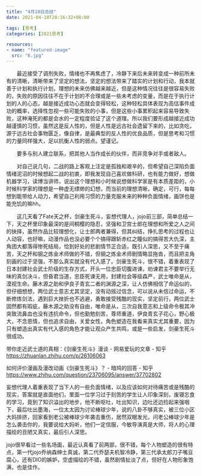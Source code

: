 ```yaml
---
title: "4月10日总结"
date: 2021-04-10T20:16:32+08:00

tags: [思考]
categories: [2021思考]

resources:
- name: "featured-image"
  src: "6.jpg"
---
```


<!--more-->

　　最近接受了调剂失败，情绪也不再焦虑了，冷静下来后未来转变成一种前所未有的清晰，清晰带来了坚定的想法，坚定的想法带来了踏实的计划和行动，我本就善于计划和执行计划，理想的未来仿佛越来越近，但是这种情况往往是很容易失败的，失败的原因往往不在于计划的不合理或是一些未考虑的变量，而是在于执行计划的人的心态，越是接近成功心态就会变得轻松，这种轻松具体表现为高估事件成功的概率，选择性忽视一些可能失败的小事，但是这些小事累积起来容易导致失败，这种淹死的都是会水的一定程度验证了这个道理。所以我们要形成越接近成功越谨慎的习惯，虽然这是反人性的，但是人性是远古社会遗留下来的，比如贪吃，源于远古社会事物匮乏，像自律，是最典型的反人性的优良品质，但是思考和习惯的力量同样强大，足以抗衡人性的弱点。望谨记。

　　要多与别人建立联系，把其他人当作成长的伙伴，而非竞争对手或者敌人。

　　对自己说几句，二战的路上客观上注定是孤独和艰辛的，但希望自己深陷负面情绪泥沼的时候想起二战的初衷，即我发现自己喜欢做科研，也有能力做好，想做机器学习，读博当讲师，说出这个理想和小时候说想做科学家是有本质差距的，小时候科学家的理想是一种虚无缥缈的幻想，而当前的理想清晰，确定，可行，每每想到能带给人动力，希望自己利用习惯的力量克服未来的种种负面情绪，画饼也是能充饥的嘛hh。

　　这几天看了Fate天之杯，剑豪生死斗，妄想代理人，jojo前三部，简单总结一下，天之杯里印象最深的是间桐樱的隐忍，坚强和卫宫士郎在理想和所爱之人之间的抉择，虽然作品比较理想化，让士郎两者兼得，但其纠结，挣扎思考的过程也让人动容，也好嘛，动漫作品也没必要个个搞得跟斩赤红之瞳似的搞得苦大仇深，主角团大都落得惨死结局，恰到好处的悲剧情节正合适，既引人深思，又不至于痛苦，天之杯和钢之炼金术师做的不错，但钢之炼金术师剧情略显拖沓，而且把主角刻画的过于坚强，不那么真实就没有代入感了。剑豪生死斗，很不错，着重表现了日本封建社会武士阶级的生存方式，开头一位忠臣切腹进谏，劝谏君主不要举行无味的真剑决斗，但昏君当道，忠臣死谏无用，封建社会等级森严，武士唯命是从，漠视生命。藤木源之助和伊良子青玄二者的渊源之深，让人仿佛相信了命运似的，但仔细想想，两位武士意志尤其坚定，没有动摇过信念，可以说从未信过命运，不断修炼剑法，遇到巨大挫折也不逃避，勇敢接受残酷的现实，坚定前行，两位武士固然都有瑕疵，藤木源之助没有自由，唯命是从，三次自我意志和上级命令极其冲突致流鼻血也没有违抗命令，但也勤勉刻苦，尊师重道，伊良青玄子花心，野心极大，不念恩情，但也追求自由，关爱女性，角色塑造在我看来真实尤其重要，因为只有塑造出真实有代入感的角色才能让观众产生共鸣，或是一些启发，剑豪生死斗很成功。

带你走近武士道的真相：《剑豪生死斗》漫谈 - 网易爱玩的文章 - 知乎 https://zhuanlan.zhihu.com/p/26106063

如何评价漫画及漫改动画《剑豪生死斗》？ - 暗鸠的回答 - 知乎 https://www.zhihu.com/question/23706095/answer/37702802

妄想代理人着重表现了当下人的一些负面情绪，以及应该如何对待痛苦或是残酷的现实，答案就是直面他们，里面一位学习过于刻苦的学生让人印象深刻，废寝忘食的学习，竟到了知识溢出的地步，他不断呕吐，吐出知识，边吐还边捡起来强咽下，最后吐出墨海，一位太太因为讨论棒球少年，说的八卦不够真实，被三位小区大妈排挤，回家看到老公被棒球少年袭击重伤，居然双眼发光，问老公棒球少年是怎么袭击你的，我要说给大妈听，他们一定信服，今敏导演真是大师，将人的心理描绘的丑陋又真实，最后引人深思。

jojo很早看过一些名场面，最近认真看了前两部，很不错，每个人物塑造的很有特点，第一代jojo乔纳森绅士真诚，第二代乔瑟夫机智冷静，第三代承太郎刀子嘴豆腐心，还有DIO的嫉妒，空虚描绘的不错，虽然剧情扯淡了点，但好在人物形象饱满，也是佳作。

